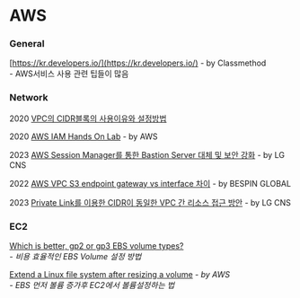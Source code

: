 # AWS

### General

[https://kr.developers.io/](https://kr.developers.io/) - by Classmethod\
&#x20; \- AWS서비스 사용 관련 팁들이 많음

### Network

2020 [VPC의 CIDR블록의 사용이유와 설정방법](https://dev.classmethod.jp/articles/vpc-3/)

2020 [AWS IAM Hands On Lab](https://whchoi98.gitbook.io/aws-iam/) - by AWS

2023 [AWS Session Manager를 통한 Bastion Server 대체 및 보안 강화](https://www.lgcns.com/blog/cns-tech/aws-ambassador/40899/) - by LG CNS

2022 [AWS VPC S3 endpoint gateway vs interface 차이](https://blog.bespinglobal.com/post/aws-vpc-s3-endpoint-gateway-vs-interface-%EC%B0%A8%EC%9D%B4/) - by BESPIN GLOBAL

2023 [Private Link를 이용한 CIDR이 동일한 VPC 간 리소스 접근 방안](https://www.lgcns.com/blog/cns-tech/aws-ambassador/41038/) - by LG CNS

### EC2

[Which is better, gp2 or gp3 EBS volume types?](https://ahmedahamid.com/which-is-better/?fbclid=IwAR3TSSM436Dn1RmQfTCVRSyeXgt\_Sfjw6TgmPsN7KEwVKTeZNcuuMhnnIFc)\
&#x20; _- 비용 효율적인 EBS Volume 설정 방법_

[Extend a Linux file system after resizing a volume](https://docs.aws.amazon.com/AWSEC2/latest/UserGuide/recognize-expanded-volume-linux.html?icmpid=docs\_ec2\_console) _- by AWS_\
&#x20; _- EBS 먼저 볼륨 증가후 EC2에서 볼륨설정하는 법_

###
